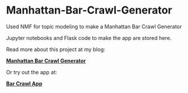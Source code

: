 # Manhattan-Bar-Crawl-Generator
Used NMF for topic modeling to make a Manhattan Bar Crawl Generator

Jupyter notebooks and Flask code to make the app are stored here.

Read more about this project at my blog:

**[Manhattan Bar Crawl Generator](https://ankhoudary12.github.io//Bar-Crawl-Generator/)**

Or try out the app at:

**[Bar Crawl App](http://manhattan-bar-crawler.us-east-1.elasticbeanstalk.com/)**
